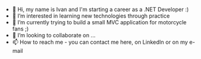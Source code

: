 - 👋 Hi, my name is Ivan and I'm starting a career as a .NET Developer :)
- 👀 I’m interested in learning new technologies through practice
- 🌱 I’m currently trying to build a small MVC application for motorcycle fans ;)
- 💞️ I’m looking to collaborate on ...
- 📫 How to reach me - you can contact me here, on LinkedIn or on my e-mail

<!---
Brambarov/Brambarov is a ✨ special ✨ repository because its `README.md` (this file) appears on your GitHub profile.
You can click the Preview link to take a look at your changes.
--->
